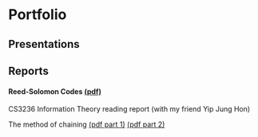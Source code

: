 # Portfolio

## Presentations

## Reports
#### Reed-Solomon Codes [(pdf)](/Reed-Solomon.pdf)

CS3236 Information Theory reading report (with my friend Yip Jung Hon)

The method of chaining [(pdf part 1)](/MA5249Part1.pdf) [(pdf part 2)](/MA5249Part2.pdf) 


